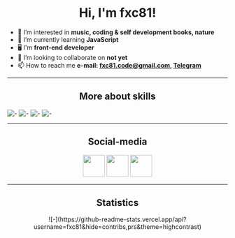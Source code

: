 
<h1 align="center">Hi, I'm fxc81!</h1>

- 👀 I’m interested in **music, coding & self development books, nature**
- 🌱 I’m currently learning **JavaScript**
- 🖥️ I'm **front-end developer**
- 💞️ I’m looking to collaborate on **not yet**
- 📫 How to reach me **e-mail: fxc81.code@gmail.com, [Telegram](https://t.me/fxc81me)**
___

**<h2 align="center">More about skills</h2>**

![-](https://img.shields.io/badge/-Python-red?style=for-the-badge&logo=Python&logoColor=yellow)
![-](https://img.shields.io/badge/-HTML-yellow?style=for-the-badge&logo=html5&logoColor=blue)
![-](https://img.shields.io/badge/-CSS-green?style=for-the-badge&logo=css3&logoColor=red)
![-](https://img.shields.io/badge/-js-7418FF?style=for-the-badge&logo=javascript&logoColor=)
___
**<h2 align="center">Social-media</h2>**

<div align="center">
<a href="https://t.me/fxc81me"><img src="https://www.svgrepo.com/show/354443/telegram.svg" height="50" width="50"></a>
<a href="https://discord.gg/E98jeqMeJG"><img src="https://www.svgrepo.com/show/331368/discord-v2.svg" height="50" width="50"></a>
<a href="https://vk.com/fxc81code"><img src="https://www.svgrepo.com/show/331634/vk-v2.svg" height="50" width="50"></a>
</div>

___

**<h2 align="center">Statistics</h2>**

<div align="center">
![-](https://github-readme-stats.vercel.app/api?username=fxc81&hide=contribs,prs&theme=highcontrast)
</div>
